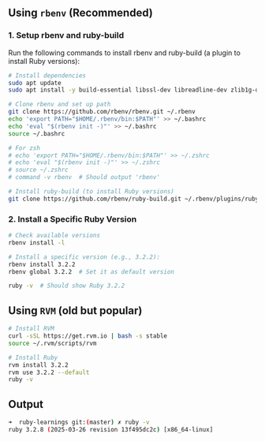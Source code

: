 ## Using `rbenv` (Recommended)

### 1. Setup rbenv and ruby-build

Run the following commands to install rbenv and ruby-build (a plugin to install Ruby versions):

```bash
# Install dependencies
sudo apt update
sudo apt install -y build-essential libssl-dev libreadline-dev zlib1g-dev git libffi-dev libyaml-dev

# Clone rbenv and set up path
git clone https://github.com/rbenv/rbenv.git ~/.rbenv
echo 'export PATH="$HOME/.rbenv/bin:$PATH"' >> ~/.bashrc
echo 'eval "$(rbenv init -)"' >> ~/.bashrc
source ~/.bashrc

# For zsh
# echo 'export PATH="$HOME/.rbenv/bin:$PATH"' >> ~/.zshrc
# echo 'eval "$(rbenv init -)"' >> ~/.zshrc
# source ~/.zshrc
# command -v rbenv  # Should output 'rbenv'

# Install ruby-build (to install Ruby versions)
git clone https://github.com/rbenv/ruby-build.git ~/.rbenv/plugins/ruby-build
```

### 2. Install a Specific Ruby Version

```bash
# Check available versions
rbenv install -l

# Install a specific version (e.g., 3.2.2):
rbenv install 3.2.2
rbenv global 3.2.2  # Set it as default version

ruby -v  # Should show Ruby 3.2.2
```

## Using `RVM` (old but popular)

```bash
# Install RVM
curl -sSL https://get.rvm.io | bash -s stable
source ~/.rvm/scripts/rvm

# Install Ruby
rvm install 3.2.2
rvm use 3.2.2 --default
ruby -v
```

## Output

```bash
➜  ruby-learnings git:(master) ✗ ruby -v
ruby 3.2.8 (2025-03-26 revision 13f495dc2c) [x86_64-linux]
```
